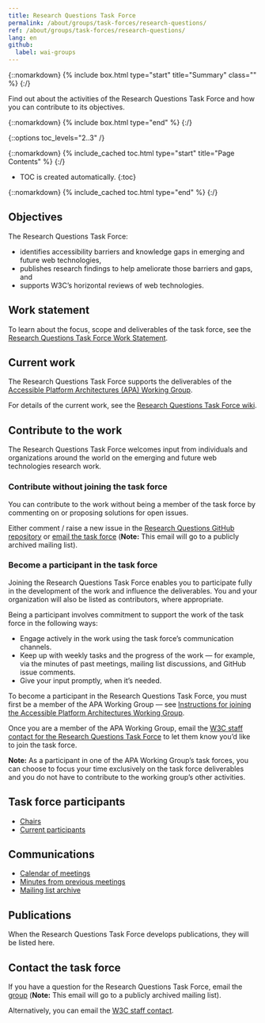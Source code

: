 ```yaml
---
title: Research Questions Task Force
permalink: /about/groups/task-forces/research-questions/
ref: /about/groups/task-forces/research-questions/
lang: en
github:
  label: wai-groups
---
```


{::nomarkdown}
{% include box.html type="start" title="Summary" class="" %}
{:/}

Find out about the activities of the Research Questions Task Force and how you can contribute to its objectives.

{::nomarkdown}
{% include box.html type="end" %}
{:/}

{::options toc_levels="2..3" /}

{::nomarkdown}
{% include_cached toc.html type="start" title="Page Contents" %}
{:/}

-   TOC is created automatically.
{:toc}

{::nomarkdown}
{% include_cached toc.html type="end" %}
{:/}

## Objectives

The Research Questions Task Force:

- identifies accessibility barriers and knowledge gaps in emerging and future web technologies,
- publishes research findings to help ameliorate those barriers and gaps, and
- supports W3C’s horizontal reviews of web technologies.

## Work statement

To learn about the focus, scope and deliverables of the task force, see the [Research Questions Task Force Work Statement](/about/groups/task-forces/research-questions/work-statement/).

## Current work

The Research Questions Task Force supports the deliverables of the [Accessible Platform Architectures (APA) Working Group](/about/groups/apawg/).

For details of the current work, see the [Research Questions Task Force wiki](https://www.w3.org/WAI/APA/task-forces/research-questions/wiki/Main_Page).

## Contribute to the work

The Research Questions Task Force welcomes input from individuals and organizations around the world on the emerging and future web technologies research work.

### Contribute without joining the task force

You can contribute to the work without being a member of the task force by commenting on or proposing solutions for open issues.

Either comment / raise a new issue in the [Research Questions GitHub repository](https://github.com/w3c/rqtf/issues) or [email the task force](mailto:public-rqtf@w3.org) (<strong>Note:</strong> This email will go to a publicly archived mailing list).

### Become a participant in the task force

Joining the Research Questions Task Force enables you to participate fully in the development of the work and influence the deliverables. You and your organization will also be listed as contributors, where appropriate.

Being a participant involves commitment to support the work of the task force in the following ways:

* Engage actively in the work using the task force’s communication channels.
* Keep up with weekly tasks and the progress of the work &mdash; for example, via the minutes of past meetings, mailing list discussions, and GitHub issue comments.
* Give your input promptly, when it’s needed.

To become a participant in the Research Questions Task Force, you must first be a member of the APA Working Group &mdash; see [Instructions for joining the Accessible Platform Architectures Working Group](https://www.w3.org/groups/wg/apa/instructions/).

Once you are a member of the APA Working Group, email the [W3C staff contact for the Research Questions Task Force](https://www.w3.org/groups/tf/rqtf/participants/#staff) to let them know you’d like to join the task force.

**Note:** As a participant in one of the APA Working Group’s task forces, you can choose to focus your time exclusively on the task force deliverables and you do not have to contribute to the working group’s other activities.

## Task force participants

* [Chairs](https://www.w3.org/groups/tf/rqtf/participants/#chairs)
* [Current participants](https://www.w3.org/groups/tf/rqtf/participants/#participants)

## Communications

* [Calendar of meetings](https://www.w3.org/groups/tf/rqtf/calendar/)
* [Minutes from previous meetings](/about/groups/task-forces/research-questions/minutes/)
* [Mailing list archive](https://lists.w3.org/Archives/Public/public-rqtf/)

## Publications

When the Research Questions Task Force develops publications, they will be listed here.

## Contact the task force

If you have a question for the Research Questions Task Force, email the [group](mailto:public-rqtf@w3.org) (<strong>Note:</strong> This email will go to a publicly archived mailing list).

Alternatively, you can email the [W3C staff contact](https://www.w3.org/groups/tf/rqtf/participants/#staff).